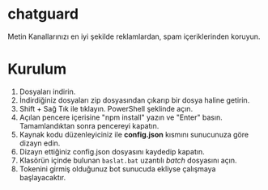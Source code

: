 # chatguard
Metin Kanallarınızı en iyi şekilde reklamlardan, spam içeriklerinden koruyun.

# Kurulum

1) Dosyaları indirin.
2) İndirdiğiniz dosyaları zip dosyasından çıkarıp bir dosya haline getirin.
3) Shift + Sağ Tık ile tıklayın. PowerShell şeklinde açın.
4) Açılan pencere içerisine "npm install" yazın ve "Enter" basın. Tamamlandıktan sonra pencereyi kapatın.
5) Kaynak kodu düzenleyiciniz ile **config.json** kısmını sunucunuza göre dizayn edin.
6) Dizayn ettiğiniz config.json dosyasını kaydedip kapatın.
7) Klasörün içinde bulunan `baslat.bat` uzantılı _batch_ dosyasını açın.
8) Tokenini girmiş olduğunuz bot sunucuda ekliyse çalışmaya başlayacaktır.
